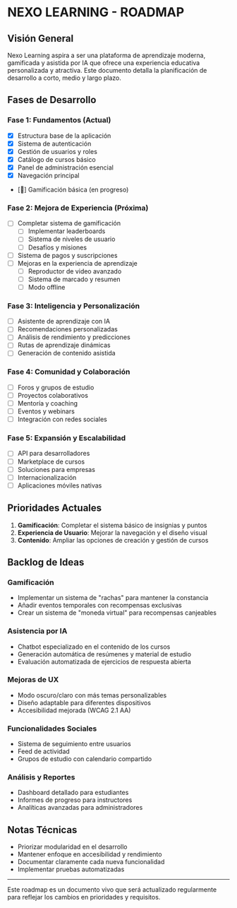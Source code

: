 
# NEXO LEARNING - ROADMAP

## Visión General

Nexo Learning aspira a ser una plataforma de aprendizaje moderna, gamificada y asistida por IA que ofrece una experiencia educativa personalizada y atractiva. Este documento detalla la planificación de desarrollo a corto, medio y largo plazo.

## Fases de Desarrollo

### Fase 1: Fundamentos (Actual)
- [x] Estructura base de la aplicación
- [x] Sistema de autenticación
- [x] Gestión de usuarios y roles
- [x] Catálogo de cursos básico
- [x] Panel de administración esencial
- [x] Navegación principal
- [🚧] Gamificación básica (en progreso)

### Fase 2: Mejora de Experiencia (Próxima)
- [ ] Completar sistema de gamificación
  - [ ] Implementar leaderboards
  - [ ] Sistema de niveles de usuario
  - [ ] Desafíos y misiones
- [ ] Sistema de pagos y suscripciones
- [ ] Mejoras en la experiencia de aprendizaje
  - [ ] Reproductor de video avanzado
  - [ ] Sistema de marcado y resumen
  - [ ] Modo offline

### Fase 3: Inteligencia y Personalización
- [ ] Asistente de aprendizaje con IA
- [ ] Recomendaciones personalizadas
- [ ] Análisis de rendimiento y predicciones
- [ ] Rutas de aprendizaje dinámicas
- [ ] Generación de contenido asistida

### Fase 4: Comunidad y Colaboración
- [ ] Foros y grupos de estudio
- [ ] Proyectos colaborativos
- [ ] Mentoría y coaching
- [ ] Eventos y webinars
- [ ] Integración con redes sociales

### Fase 5: Expansión y Escalabilidad
- [ ] API para desarrolladores
- [ ] Marketplace de cursos
- [ ] Soluciones para empresas
- [ ] Internacionalización
- [ ] Aplicaciones móviles nativas

## Prioridades Actuales

1. **Gamificación**: Completar el sistema básico de insignias y puntos
2. **Experiencia de Usuario**: Mejorar la navegación y el diseño visual
3. **Contenido**: Ampliar las opciones de creación y gestión de cursos

## Backlog de Ideas

### Gamificación
- Implementar un sistema de "rachas" para mantener la constancia
- Añadir eventos temporales con recompensas exclusivas
- Crear un sistema de "moneda virtual" para recompensas canjeables

### Asistencia por IA
- Chatbot especializado en el contenido de los cursos
- Generación automática de resúmenes y material de estudio
- Evaluación automatizada de ejercicios de respuesta abierta

### Mejoras de UX
- Modo oscuro/claro con más temas personalizables
- Diseño adaptable para diferentes dispositivos
- Accesibilidad mejorada (WCAG 2.1 AA)

### Funcionalidades Sociales
- Sistema de seguimiento entre usuarios
- Feed de actividad
- Grupos de estudio con calendario compartido

### Análisis y Reportes
- Dashboard detallado para estudiantes
- Informes de progreso para instructores
- Analíticas avanzadas para administradores

## Notas Técnicas

- Priorizar modularidad en el desarrollo
- Mantener enfoque en accesibilidad y rendimiento
- Documentar claramente cada nueva funcionalidad
- Implementar pruebas automatizadas

---

Este roadmap es un documento vivo que será actualizado regularmente para reflejar los cambios en prioridades y requisitos.
